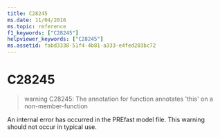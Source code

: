 ```yaml
---
title: C28245
ms.date: 11/04/2016
ms.topic: reference
f1_keywords: ["C28245"]
helpviewer_keywords: ["C28245"]
ms.assetid: fabd3338-51f4-4b81-a333-e4fed203bc72
---
```

# C28245

> warning C28245: The annotation for function annotates 'this' on a non-member-function

An internal error has occurred in the PREfast model file. This warning should not occur in typical use.

